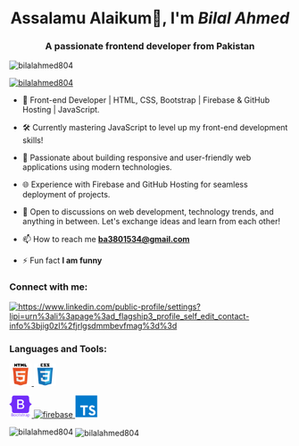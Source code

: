 <h1 align="center">Assalamu Alaikum👋, I'm <b><i>Bilal Ahmed</i></b></h1>
<h3 align="center">A passionate frontend developer from Pakistan</h3>

<p align="left"> <img src="https://komarev.com/ghpvc/?username=bilalahmed804&label=Profile%20views&color=0e75b6&style=flat" alt="bilalahmed804" /> </p>

<p align="left"> <a href="https://github.com/ryo-ma/github-profile-trophy"><img src="https://github-profile-trophy.vercel.app/?username=bilalahmed804" alt="bilalahmed804" /></a> </p>

- 👋 Front-end Developer | HTML, CSS, Bootstrap | Firebase & GitHub Hosting | JavaScript.

- 🛠️ Currently mastering JavaScript to level up my front-end development skills!

- 🚀 Passionate about building responsive and user-friendly web applications using modern technologies.

- 🌐 Experience with Firebase and GitHub Hosting for seamless deployment of projects.

- 💬 Open to discussions on web development, technology trends, and anything in between. Let's exchange ideas and learn from each other!

- 📫 How to reach me **ba3801534@gmail.com**

- ⚡ Fun fact **I am funny**

<h3 align="left">Connect with me:</h3>
<p align="left">
<a href="https://linkedin.com/in/https://www.linkedin.com/public-profile/settings?lipi=urn%3ali%3apage%3ad_flagship3_profile_self_edit_contact-info%3bjig0zl%2fjrlgsdmmbevfmag%3d%3d" target="blank"><img align="center" src="https://raw.githubusercontent.com/rahuldkjain/github-profile-readme-generator/master/src/images/icons/Social/linked-in-alt.svg" alt="https://www.linkedin.com/public-profile/settings?lipi=urn%3ali%3apage%3ad_flagship3_profile_self_edit_contact-info%3bjig0zl%2fjrlgsdmmbevfmag%3d%3d" height="30" width="40" /></a>
</p>

<h3 align="left">Languages and Tools:</h3>
<a href="https://www.w3.org/html/" target="_blank" rel="noreferrer"> <img src="https://raw.githubusercontent.com/devicons/devicon/master/icons/html5/html5-original-wordmark.svg" alt="html5" width="40" height="40"/> </a>
<a href="https://www.w3schools.com/css/" target="_blank" rel="noreferrer"> <img src="https://raw.githubusercontent.com/devicons/devicon/master/icons/css3/css3-original-wordmark.svg" alt="css3" width="40" height="40"/> </a>
<p align="left"> <a href="https://getbootstrap.com" target="_blank" rel="noreferrer"> <img src="https://raw.githubusercontent.com/devicons/devicon/master/icons/bootstrap/bootstrap-plain-wordmark.svg" alt="bootstrap" width="40" height="40"/> </a>  <a href="https://firebase.google.com/" target="_blank" rel="noreferrer"> <img src="https://www.vectorlogo.zone/logos/firebase/firebase-icon.svg" alt="firebase" width="40" height="40"/> </a>  
<a href="https://www.typescriptlang.org/" target="_blank" rel="noreferrer"> <img src="https://raw.githubusercontent.com/devicons/devicon/master/icons/typescript/typescript-original.svg" alt="typescript" width="40" height="40"/> </a></p>

<p><img align="left" src="https://github-readme-stats.vercel.app/api/top-langs?username=bilalahmed804&show_icons=true&locale=en&layout=compact" alt="bilalahmed804" /></p>

<p>&nbsp;<img align="center" src="https://github-readme-stats.vercel.app/api?username=bilalahmed804&show_icons=true&locale=en" alt="bilalahmed804" /></p>

